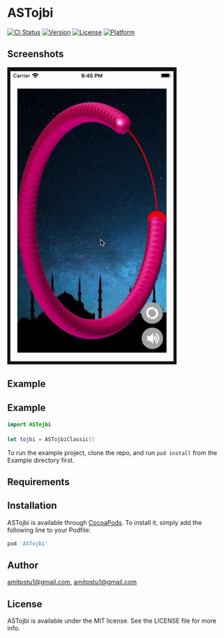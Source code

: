 # ASTojbi

[![CI Status](https://img.shields.io/travis/amitpstu1@gmail.com/ASTojbi.svg?style=flat)](https://travis-ci.org/amitpstu1@gmail.com/ASTojbi)
[![Version](https://img.shields.io/cocoapods/v/ASTojbi.svg?style=flat)](https://cocoapods.org/pods/ASTojbi)
[![License](https://img.shields.io/cocoapods/l/ASTojbi.svg?style=flat)](https://cocoapods.org/pods/ASTojbi)
[![Platform](https://img.shields.io/cocoapods/p/ASTojbi.svg?style=flat)](https://cocoapods.org/pods/ASTojbi)


Screenshots
---------
![ASTojbi Screenshots](astojbi_screenshot.gif)

## Example


## Example

```swift
import ASTojbi

let tojbi = ASTojbiClassic()

```


To run the example project, clone the repo, and run `pod install` from the Example directory first.

## Requirements

## Installation

ASTojbi is available through [CocoaPods](https://cocoapods.org). To install
it, simply add the following line to your Podfile:

```ruby
pod 'ASTojbi'
```

## Author

amitpstu1@gmail.com, amitpstu1@gmail.com

## License

ASTojbi is available under the MIT license. See the LICENSE file for more info.
